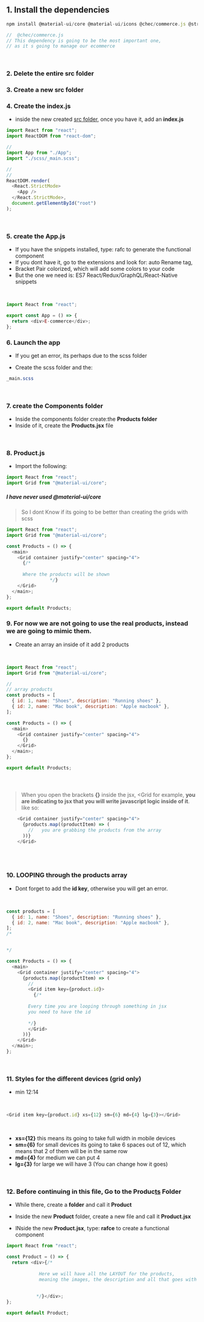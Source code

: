 ## 1. Install the dependencies

```javascript
npm install @material-ui/core @material-ui/icons @chec/commerce.js @stripe/react-stripe-js @stripe/stripe-js react-router-dom react-hook-form

//  @chec/commerce.js
// This dependency is going to be the most important one,
// as it s going to manage our ecommerce
```

 <br>

### 2. Delete the entire src folder

### 3. Create a new src folder

### 4. Create the index.js

- inside the new created <u>src folder</u>, once you have it, add an **index.js**

```javascript
import React from "react";
import ReactDOM from "react-dom";

//
import App from "./App";
import "./scss/_main.scss";

//
//
ReactDOM.render(
  <React.StrictMode>
    <App />
  </React.StrictMode>,
  document.getElementById("root")
);
```

<br>

### 5. create the App.js

- If you have the snippets installed, type: rafc to generate the functional component
- If you dont have it, go to the extensions and look for: auto Rename tag,
- Bracket Pair colorized, which will add some colors to your code
- But the one we need is: ES7 React/Redux/GraphQL/React-Native snippets

<br>

```javascript
import React from "react";

export const App = () => {
  return <div>E-commerce</div>;
};
```

### 6. Launch the app

- If you get an error, its perhaps due to the scss folder

- Create the scss folder and the:

```scss
_main.scss
```

<br>

### 7. create the Components folder

- Inside the components folder create:the **Products folder**
- Inside of it, create the **Products.jsx** file

<br>

### 8. Product.js

- Import the following:

```javascript
import React from "react";
import Grid from "@material-ui/core";
```

##### I have never used @material-ui/core

> So I dont Know if its going to be better than creating the grids with scss

```javascript
import React from "react";
import Grid from "@material-ui/core";

const Products = () => {
  <main>
    <Grid container justify="center" spacing="4">
      {/* 
                
      Where the products will be shown          
                */}
    </Grid>
  </main>;
};

export default Products;
```

### 9. For now we are not going to use the real products, instead we are going to mimic them.

- Create an array an inside of it add 2 products

<br>

```javascript
import React from "react";
import Grid from "@material-ui/core";

//
// array products
const products = [
  { id: 1, name: "Shoes", description: "Running shoes" },
  { id: 2, name: "Mac book", description: "Apple macbook" },
];

const Products = () => {
  <main>
    <Grid container justify="center" spacing="4">
      {}
    </Grid>
  </main>;
};

export default Products;
```

<br>

#####

> When you open the brackets **{}** inside the jsx, <Grid for example, **you are indicating to jsx that you will write javascript logic inside of it**. like so:

```javascript
    <Grid container justify="center" spacing="4">
      {products.map((productItem) => (
        //   you are grabbing the products from the array
      ))}
    </Grid>
```

<br>
<br>

### 10. LOOPING through the products array

- Dont forget to add the **id key**, otherwise you will get an error.

<br>

```javascript
const products = [
  { id: 1, name: "Shoes", description: "Running shoes" },
  { id: 2, name: "Mac book", description: "Apple macbook" },
];
/*


*/

const Products = () => {
  <main>
    <Grid container justify="center" spacing="4">
      {products.map((productItem) => (
        //
        <Grid item key={product.id}>
          {/* 
        
        Every time you are looping through something in jsx
        you need to have the id
        
        */}
        </Grid>
      ))}
    </Grid>
  </main>;
};
```

<br>

### 11. Styles for the different devices (grid only)

- min 12:14

<br>

```javascript
<Grid item key={product.id} xs={12} sm={6} md={4} lg={3}></Grid>
```

<br>

- **xs={12}** this means its going to take full width in mobile devices
- **sm={6}** for small devices its going to take 6 spaces out of 12, which means that 2 of them will be in the same row
- **md={4}** for medium we can put 4
- **lg={3}** for large we will have 3 (You can change how it goes)

<br>

### 12. Before continuing in this file, Go to the Produc<u>ts</u> Folder

- While there, create a **folder** and call it **Product**
- Inside the new **Product** folder, create a new file and call it **Product.jsx**

- INside the new **Product.jsx**, type: **rafce** to create a functional component

```javascript
import React from "react";

const Product = () => {
  return <div>{/* 
            
            Here we will have all the LAYOUT for the products,
            meaning the images, the description and all that goes with it.
           
           
           */}</div>;
};

export default Product;
```
